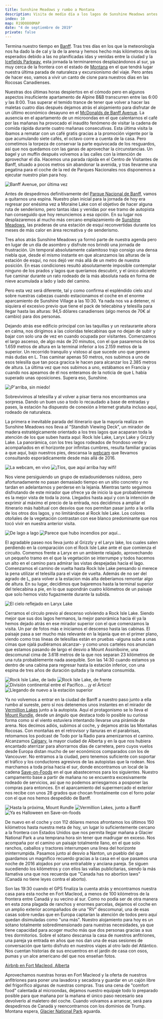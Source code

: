```yaml
---
title: Sunshine Meadows y rumbo a Montana
description: Visita de medio día a los lagos de Sunshine Meadows antes de abandonar Banff y dirigirse a Fort MacLeod, a una hora de la frontera entre Alberta y Montana.
index: 10
map: R19D0800MAP
date: "4 de septiembre de 2019"
private: false
---
```

Termina nuestro tiempo en [Banff](https://es.wikipedia.org/wiki/Banff "Banff, Alberta"). Tras tres días en los que la meteorología nos ha dado la de cal y la de la arena y hemos hecho más kilómetros de los esperados debido a las no planificadas idas y venidas entre la ciudad y la [Icefields Parkway](https://es.wikipedia.org/wiki/Icefields_Parkway), esta jornada la terminaremos desplazándonos al sur, ya muy cerca de la frontera con el estado de [Montana](https://es.wikipedia.org/wiki/Montana "Estado de Montana") en el que tendrá lugar nuestra última parada de naturaleza y excursionismo del viaje. Pero antes de hacer eso, vamos a vivir un canto de cisne para nuestros días en las Rocosas Canadienses.

Nuestras dos últimas horas despiertos en el cómodo pero en algunos aspectos insuficiente apartamento de Alpine B&B transcurren entre las 6:00 y las 8:00. Tras superar el temido trance de tener que volver a hacer las maletas cuatro días después dejamos atrás el alojamiento para disfrutar de un último económico desayuno en el [McDonalds de Banff Avenue](https://www.tripadvisor.es/Restaurant_Review-g154911-d970783-Reviews-McDonald_s-Banff_Banff_National_Park_Alberta.html). La ausencia en el apartamento de un microondas en el que calentarnos el café por las mañanas ha provocado el inaudito fenómeno de visitar la cadena de comida rápida durante cuatro mañanas consecutivas. Esta última visita la íbamos a rematar con un café gratis gracias a la promoción vigente por la que acumulando siete cafés, el octavo corre a cuenta de la casa. Pero cometimos la torpeza de conservar la parte equivocada de los resguardos, así que nos quedamos con las ganas de aprovechar la circunstancias. Un bagel y un muffin después volvemos a las calles con la intención de aprovechar el día. Hacemos una parada rápida en el Centro de Visitantes de Banff, situado a pocos metros sin abandonar la avenida, y tras llevarme una pegatina para el coche de la red de Parques Nacionales nos disponemos a ejecutar nuestro plan para hoy.

![Banff Avenue, por última vez](R19D0801)

Antes de despedirnos definitivamente del [Parque Nacional de Banff](https://es.wikipedia.org/wiki/Parque_nacional_Banff), vamos a quitarnos una espina. Nuestro plan inicial para la jornada de hoy era regresar por enésima vez a Moraine Lake con el objetivo de hacer alguna ruta de senderismo, pero tantas idas y venidas por ese tramo de autopista han conseguido que hoy renunciemos a esa opción. En su lugar nos desplazaremos al mucho más cercano emplazamiento de [Sunshine Meadows](https://www.banffsunshinemeadows.com/), las praderas de una estación de esquí reconvertidas durante los meses de más calor en área recreativa y de senderismo.

Tres años atrás Sunshine Meadows ya formó parte de nuestra agenda pero en lugar de un día de asombro y disfrute nos brindó una jornada de frustración. Un temporal absolutamente calamitoso trajo consigo una densa niebla que, desde el mismo instante en que alcanzamos las alturas de la estación de esquí, no nos dejó ver más allá de un metro de nuestra posición. En esas condiciones resultó absolutamente imposible contemplar ninguno de los prados y lagos que queríamos descubrir, y el único aliciente fue caminar durante un rato rodeado de la más absoluta nada en forma de nieve acumulada a lado y lado del camino.

Pero esta vez será diferente, tal y como confirma el espléndido cielo azul sobre nuestras cabezas cuando estacionamos el coche en el enorme aparcamiento de Sunshine Village a las 10:30. Ya nada nos va a detener, ni siquiera el excesivo previo que tiene el pack de telecabina y telesilla para llegar hasta las alturas: 94,5 dólares canadienses (algo menos de 70€ al cambio) para dos personas.

Dejando atrás ese edificio principal con las taquillas y un restaurante ahora en calma, nos dirigimos a las coloridas telecabinas que no dejan de subir y bajar con solo una de vez en cuando ocupada por visitantes. Comenzamos el largo ascenso, de algo más de 20 minutos, con el que pasaremos de los 1.659 metros de altura en la terminal inferior a los 2.159 metros de la superior. Un recorrido tranquilo y vistoso al que sucede uno que genera más dudas en L. Tras caminar apenas 50 metros, nos subimos a uno de esos telesilla que tan poca gracica le hacen para alcanzar los 2.385 metros de altura. La última vez que nos subimos a uno, estábamos en Francia y cuando nos apeamos de él nos enteramos de la noticia de que L había superado unas oposiciones. Supera eso, Sunshine.

![¡P'arriba, sin miedo!](R19D0802)

Sobrevivimos al telesilla y al volver a pisar tierra nos encontramos una sorpresa. Dando un buen uso a todo lo recaudado a base de entradas y pases, la estación ha dispuesto de conexión a Internet gratuita incluso aquí, rodeado de naturaleza.

La primera e inevitable parada del itinerario que la mayoría realiza en Sunshine Meadows nos lleva al "Standish Viewing Deck", un mirador de madera estratégicamente orientado a los tres lagos que acaparan toda la atención de los que suben hasta aquí: Rock Isle Lake, Laryx Lake y Grizzly Lake. La panorámica, con los tres lagos rodeados de frondoso verde y acompañados en el horizonte por infinitas cumbres, resulta familiar gracias a que aquí, bajo nuestros pies, descansa la [webcam](http://cameras.skibanff.com/181l.jpg "Webcam desde el Standish Viewing Deck de Sunshine Meadows") que llevamos consultando esporádicamente desde más allá de 2016.

![La webcam, en vivo](R19D0803)
![¡Tíos, que aquí arriba hay wifi!](R19D0804)

Nos viene persiguiendo un grupo de estadounidenses ruidoso, pero afortunadamente no pasan demasiado tiempo en un sitio concreto y no tardan en adelantarnos y perderse en la lejanía. Mientras tanto seguimos disfrutando de este mirador que ofrece ya de inicio la que probablemente es la mejor vista de toda la zona. Llegados hasta aquí y con la intención de exprimir al máximo el precio de la entrada, nos decidimos a ampliar el itinerario más habitual con desvíos que nos permitan pasar junto a la orilla de los otros dos lagos, y no limitándose al Rock Isle Lake. Los colores otoñales de la vegetación contrastan con ese blanco predominante que nos tocó vivir en nuestra anterior visita.

![De lago a lago](R19D0805)
![Parece que hubo incendios por aquí...](R19D0806)

El agradable paseo nos lleva junto al Grizzly y el Laryx lake, los cuales salen perdiendo en la comparación con el Rock Isle Lake ante el que comienza el circuito. Comemos frente a Laryx en un ambiente relajado, aprovechando un pequeño tramo en el que la vegetación se interrumpe y todos hacemos un alto en el camino para admirar las vistas despejadas hacia el lago. Comenzamos el camino de vuelta hasta Rock Isle Lake pensando si merece la pena utilizar el telesilla para el viaje de vuelta. Además de no ser del agrado de L, para volver a la estacion más alta deberíamos remontar algo de altura. En su lugar, decidimos que bajaremos hasta la terminal superior del telecabina a pie, en lo que supondrán cuatro kilómetros de un paisaje que solo hemos visto fugazmente durante la subida.

![El cielo reflejado en Laryx Lake](R19D0807)

Cerramos el círculo previo al descenso volviendo a Rock Isle Lake. Siendo mejor que sus dos lagos hermanos, la mejor panorámica hacia él ya la hemos dejado atrás en ese mirador superior con el que comenzamos la visita. Un par de fotos más e iniciamos el descenso hasta las cabinas. El paisaje pasa a ser mucho más relevante en la lejanía que en el primer plano, viendo como tras líneas de telesillas están en pruebas -alguna sube a unas cimas que ojalá pudiéramos alcanzar- y como unos carteles nos anuncian que estamos pasando de largo el desvío a Mount Assiniboine, una descomunal cima de 3.618 metros de la que nos separan 23 kilómetros de una ruta probablemente nada asequible. Son las 14:30 cuando estamos ya dentro de una cabina para regresar hasta la estación inferior, con una espina de tres años de duración quitada y la mañana consumida.

![Rock Isle Lake, de lado](R19D0808)
![Rock Isle Lake, de frente](R19D0809)
![División continental entre el Pacífico... ¡y el Ártico!](R19D0810)
![Llegando de nuevo a la estación superior](R19D0811)

Ya no volvemos a entrar en la ciudad de Banff a nuestro paso junto a ella rumbo al sureste, pero sí nos detenemos unos instantes en el mirador de [Vermillion Lakes](https://es.wikipedia.org/wiki/Vermilion_Lakes) junto a la autopista. Aquí el protagonismo se lo lleva el [Mount Rundle](https://es.wikipedia.org/wiki/Monte_Rundle), desde un ángulo que destaca todo lo posible su curiosa forma como si el viento estuviera intentando llevarse una pirámide de arena. Nos decimos adiós, subimos al coche, y dejamos atrás las Montañas Rocosas. Con montañas en el retrovisor y llanuras en el parabrisas, retomamos los podcast de Todo por la Radio para amenizarnos el camino. Alcanzamos [Calgary](https://es.wikipedia.org/wiki/Calgary), la mayor ciudad de Alberta y en la que nos hubiera encantado aterrizar para ahorrarnos días de carretera, pero cuyos vuelos desde Europa distan mucho de ser económicos comparados con los de Vancouver. No entramos a la ciudad, pero tenemos suficiente con soportar el tráfico y los conductores agresivos de las autopistas que la rodean. Nos marchamos a toda prisa hacia el sur, donde encontramos un local de la cadena [Save-on-Foods](https://en.wikipedia.org/wiki/Save-On-Foods "Cadena de supermercados Save-on-foods") en el que abastecernos para los  siguientes. Nuestro campamento base a partir de mañana no se encuentra excesivamente rodeado de servicios, así que no podemos arriesgarnos a posponer las compras para entonces. En el aparcamiento del supermercado el exterior nos recibe con unos 28 grados que chocan frontalmente con el forro polar con el que nos hemos despedido de Banff.

![Hasta la próxima, Mount Rundle](R19D0812)
![Vermillion Lakes, junto a Banff](R19D0813)
![Ya es Halloween en Save-on-foods](R19D0814)

De nuevo en el coche y con 112 dólares menos afrontamos los últimos 150 kilómetros hasta nuestra meta de hoy, un lugar lo suficientemente cercano a la frontera con Estados Unidos que nos permita llegar mañana a Glacier National Park a una temprana hora sin tener que madrugar en exceso. Nos acompaña por el camino un paisaje totalmente llano, en el que solo ranchos, caballos y tractores interrumpen una línea del horizonte ininterrumpida. Pasamos junto al desvío a Nanton, un pueblo del que guardamos un magnífico recuerdo gracias a la casa en el que pasamos una noche de 2016 alojados por una entrañable y anciana pareja. Se siguen sucediendo los kilómetros y con ellos las vallas publicitarias, siendo la más llamativa una que nos recuerda que "Canada has no abortion laws" (Canadá no tiene leyes contra el aborto).

Son las 19:30 cuando el GPS finaliza la cuenta atrás y encontramos nuestra casa para esta noche en Fort Macleod, a menos de 100 kilómetros de la frontera entre Canadá y su vecino al sur. Como no podía ser de otra manera en esta zona plagada de ranchos y enormes parcelas, dejamos el coche en un amplio exterior acompañados de una "RV" descomunal, una de esas casas sobre ruedas que en Europa captarían la atención de todos pero aquí quedan disimuladas como "una más". Nuestro alojamiento para hoy es un sótano totalmente sobredimensionado para nuestras necesidades, ya que tiene capacidad para acoger mucho más que dos personas gracias a sus tres dormitorios. Sobre el sótano descansa la casa de nuestros anfitriones, una pareja ya entrada en años que nos dan una de esas sesiones de conversación que tanto disfruto en nuestros viajes al otro lado del Atlántico. Nos cuentan historias de sus encuentros en el jardín de casa con osos, pumas y un alce americano del que nos enseñan fotos.

[Airbnb en Fort Macleod, Alberta](https://www.youtube.com/watch?v=_AkrxOnxFLU)

Aprovechamos nuestras horas en Fort Macleod y la oferta de nuestros anfitriones para poner una lavadora y secadora y guardar en un cajón libre del frigorífico algunas de nuestras compras. Tras una cena de "comfort food" calentada al microondas, dejamos nuestro equipaje todo lo preparado posible para que mañana por la mañana el único paso necesario sea devolverlo al maletero del coche. Cuando volvamos a arrancar, será para despedirnos de Canadá y reencontrarnos con los dominios de Trump. Montana espera, [Glacier National Park](https://es.wikipedia.org/wiki/Parque_nacional_de_los_Glaciares) aguarda.